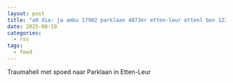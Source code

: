 ```yaml
---
layout: post
title: "a0 dia: ja ambu 17902 parklaan 4873er etten-leur ettenl bon 122607"
date: 2025-08-19
categories: 
  - rss
tags: 
  - feed
---
```


Traumaheli met spoed naar Parklaan in Etten-Leur

